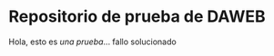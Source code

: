 Repositorio de prueba de DAWEB
==============================
Hola, esto es *una prueba*... fallo solucionado
